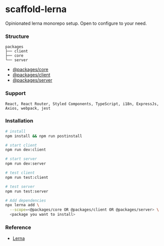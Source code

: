 # scaffold-lerna

Opinionated lerna monorepo setup. Open to configure to your need.

### Structure

```
packages
├── client
├── core
└── server
```

- [@packages/core](./packages/core)
- [@packages/client](./packages/client)
- [@packages/server](./packages/server)

### Support

 ```
 React, React Router, Styled Components, TypeScript, i18n, ExpressJs, Axios, webpack, jest
 ```

### Installation

```bash
# install
npm install && npm run postinstall

# start client
npm run dev:client

# start server
npm run dev:server

# test client
npm run test:client

# test server
npm run test:server

# Add dependencies
npx lerna add \
  --scope=<@packages/core OR @packages/client OR @packages/server> \
  <package you want to install>
```

### Reference

- [Lerna](https://lerna.js.org/)
